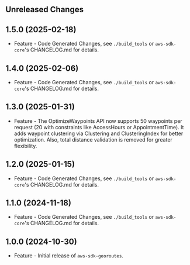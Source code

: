 Unreleased Changes
------------------

1.5.0 (2025-02-18)
------------------

* Feature - Code Generated Changes, see `./build_tools` or `aws-sdk-core`'s CHANGELOG.md for details.

1.4.0 (2025-02-06)
------------------

* Feature - Code Generated Changes, see `./build_tools` or `aws-sdk-core`'s CHANGELOG.md for details.

1.3.0 (2025-01-31)
------------------

* Feature - The OptimizeWaypoints API now supports 50 waypoints per request (20 with constraints like AccessHours or AppointmentTime). It adds waypoint clustering via Clustering and ClusteringIndex for better optimization. Also, total distance validation is removed for greater flexibility.

1.2.0 (2025-01-15)
------------------

* Feature - Code Generated Changes, see `./build_tools` or `aws-sdk-core`'s CHANGELOG.md for details.

1.1.0 (2024-11-18)
------------------

* Feature - Code Generated Changes, see `./build_tools` or `aws-sdk-core`'s CHANGELOG.md for details.

1.0.0 (2024-10-30)
------------------

* Feature - Initial release of `aws-sdk-georoutes`.

